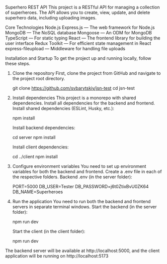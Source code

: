 Superhero REST API
This project is a RESTful API for managing a collection of superheroes. The API allows you to create, view, update, and delete superhero data, including uploading images.

Core Technologies
Node.js
Express.js — The web framework for Node.js
MongoDB — The NoSQL database
Mongoose — An ODM for MongoDB
TypeScript — For static typing
React — The frontend library for building the user interface
Redux Toolkit — For efficient state management in React
express-fileupload — Middleware for handling file uploads

Installation and Startup
To get the project up and running locally, follow these steps.

1. Clone the repository
   First, clone the project from GitHub and navigate to the project root directory.

   git clone https://github.com/svbarytskiy/jsn-test
   cd jsn-test

2. Install dependencies
   This project is a monorepo with shared dependencies. Install all dependencies for the backend and frontend.
   Install shared dependencies (ESLint, Husky, etc.):

   npm install

   Install backend dependencies:

   cd server
   npm install

   Install client dependencies:

   cd ../client
   npm install

3. Configure environment variables
   You need to set up environment variables for both the backend and frontend. Create a .env file in each of the respective folders.
   Backend .env (in the server folder):

   PORT=5000
   DB_USER=Tester
   DB_PASSWORD=j6t0ZtixBvU0ZK64
   DB_NAME=Superheroes

4. Run the application
   You need to run both the backend and frontend servers in separate terminal windows.
   Start the backend (in the server folder):

   npm run dev

   Start the client (in the client folder):

   npm run dev

The backend server will be available at http://localhost:5000, and the client application will be running on http://localhost:5173
